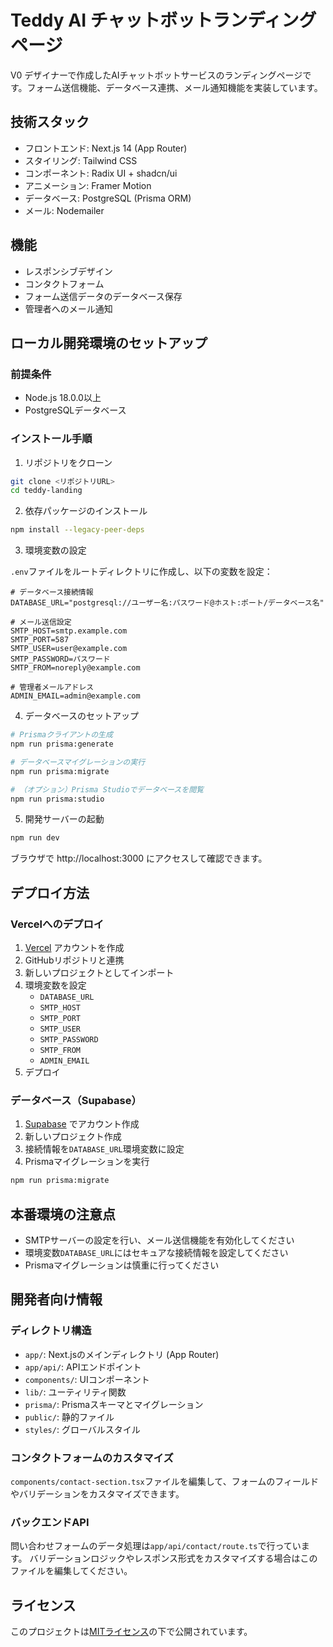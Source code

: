 # Teddy AI チャットボットランディングページ

V0 デザイナーで作成したAIチャットボットサービスのランディングページです。フォーム送信機能、データベース連携、メール通知機能を実装しています。

## 技術スタック

- フロントエンド: Next.js 14 (App Router)
- スタイリング: Tailwind CSS
- コンポーネント: Radix UI + shadcn/ui
- アニメーション: Framer Motion
- データベース: PostgreSQL (Prisma ORM)
- メール: Nodemailer

## 機能

- レスポンシブデザイン
- コンタクトフォーム
- フォーム送信データのデータベース保存
- 管理者へのメール通知

## ローカル開発環境のセットアップ

### 前提条件

- Node.js 18.0.0以上
- PostgreSQLデータベース

### インストール手順

1. リポジトリをクローン

```bash
git clone <リポジトリURL>
cd teddy-landing
```

2. 依存パッケージのインストール

```bash
npm install --legacy-peer-deps
```

3. 環境変数の設定

`.env`ファイルをルートディレクトリに作成し、以下の変数を設定：

```
# データベース接続情報
DATABASE_URL="postgresql://ユーザー名:パスワード@ホスト:ポート/データベース名"

# メール送信設定
SMTP_HOST=smtp.example.com
SMTP_PORT=587
SMTP_USER=user@example.com
SMTP_PASSWORD=パスワード
SMTP_FROM=noreply@example.com

# 管理者メールアドレス
ADMIN_EMAIL=admin@example.com
```

4. データベースのセットアップ

```bash
# Prismaクライアントの生成
npm run prisma:generate

# データベースマイグレーションの実行
npm run prisma:migrate

# （オプション）Prisma Studioでデータベースを閲覧
npm run prisma:studio
```

5. 開発サーバーの起動

```bash
npm run dev
```

ブラウザで http://localhost:3000 にアクセスして確認できます。

## デプロイ方法

### Vercelへのデプロイ

1. [Vercel](https://vercel.com) アカウントを作成
2. GitHubリポジトリと連携
3. 新しいプロジェクトとしてインポート
4. 環境変数を設定
   - `DATABASE_URL`
   - `SMTP_HOST`
   - `SMTP_PORT`
   - `SMTP_USER`
   - `SMTP_PASSWORD`
   - `SMTP_FROM`
   - `ADMIN_EMAIL`
5. デプロイ

### データベース（Supabase）

1. [Supabase](https://supabase.com) でアカウント作成
2. 新しいプロジェクト作成
3. 接続情報を`DATABASE_URL`環境変数に設定
4. Prismaマイグレーションを実行

```bash
npm run prisma:migrate
```

## 本番環境の注意点

- SMTPサーバーの設定を行い、メール送信機能を有効化してください
- 環境変数`DATABASE_URL`にはセキュアな接続情報を設定してください
- Prismaマイグレーションは慎重に行ってください

## 開発者向け情報

### ディレクトリ構造

- `app/`: Next.jsのメインディレクトリ (App Router)
- `app/api/`: APIエンドポイント
- `components/`: UIコンポーネント
- `lib/`: ユーティリティ関数
- `prisma/`: Prismaスキーマとマイグレーション
- `public/`: 静的ファイル
- `styles/`: グローバルスタイル

### コンタクトフォームのカスタマイズ

`components/contact-section.tsx`ファイルを編集して、フォームのフィールドやバリデーションをカスタマイズできます。

### バックエンドAPI

問い合わせフォームのデータ処理は`app/api/contact/route.ts`で行っています。
バリデーションロジックやレスポンス形式をカスタマイズする場合はこのファイルを編集してください。

## ライセンス

このプロジェクトは[MITライセンス](LICENSE)の下で公開されています。 